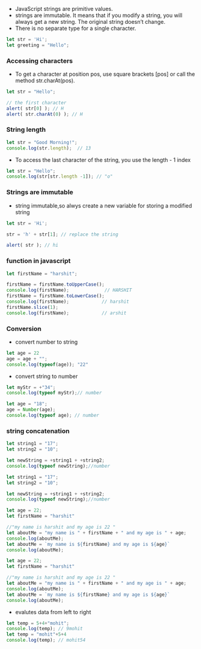 * JavaScript strings are primitive values.
* strings are immutable. It means that if you modify a string, you will always get a new string. The original string doesn’t change.
* There is no separate type for a single character.
``` javascript
let str = 'Hi';
let greeting = "Hello";
```

### Accessing characters
* To get a character at position pos, use square brackets [pos] or call the method str.charAt(pos). 
``` javascript
let str = "Hello";

// the first character
alert( str[0] ); // H
alert( str.charAt(0) ); // H
```

### String length
``` javascript
let str = "Good Morning!";
console.log(str.length);  // 13
```
* To access the last character of the string, you use the length - 1 index
``` javascript 
let str = "Hello";
console.log(str[str.length -1]); // "o"
```

### Strings are immutable
* string immutable,so alwys create a new variable for storing a modified string
``` javascript
let str = 'Hi';

str = 'h' + str[1]; // replace the string

alert( str ); // hi
```

### function in javascript
``` javascript
let firstName = "harshit";

firstName = firstName.toUpperCase();
console.log(firstName);             // HARSHIT
firstName = firstName.toLowerCase();
console.log(firstName);            // harshit
firstName.slice(1);
console.log(firstName);            // arshit
```

### Conversion
* convert number to string
``` javascript
let age = 22
age = age + "";
console.log(typeof(age)); "22"
```

* convert string to number
``` javascript
let myStr = +"34";
console.log(typeof myStr);// number
```

``` javascript
let age = "18";
age = Number(age);
console.log(typeof age); // number
```

### string concatenation
``` javascript
let string1 = "17";
let string2 = "10";

let newString = +string1 + +string2;
console.log(typeof newString);//number
```

``` javascript
let string1 = "17";
let string2 = "10";

let newString = +string1 + +string2;
console.log(typeof newString);//number
```

``` javascript
let age = 22;
let firstName = "harshit"

//"my name is harshit and my age is 22 "
let aboutMe = "my name is " + firstName + " and my age is " + age; 
console.log(aboutMe);
let aboutMe = `my name is ${firstName} and my age is ${age}`
console.log(aboutMe);
```

``` javascript
let age = 22;
let firstName = "harshit"

//"my name is harshit and my age is 22 "
let aboutMe = "my name is " + firstName + " and my age is " + age; 
console.log(aboutMe);
let aboutMe = `my name is ${firstName} and my age is ${age}`
console.log(aboutMe);
```
* evalutes data from left to right

``` javascript
let temp = 5+4+"mohit";
console.log(temp); // 9mohit
let temp = "mohit"+5+4
console.log(temp); // mohit54
```

